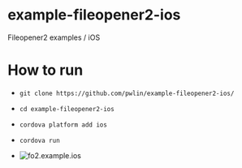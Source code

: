 # example-fileopener2-ios
Fileopener2 examples / iOS

# How to run
- `git clone https://github.com/pwlin/example-fileopener2-ios/`
- `cd example-fileopener2-ios`
- `cordova platform add ios`
- `cordova run`


- ![fo2.example.ios](https://i.imgur.com/LvEJuaP.png)
